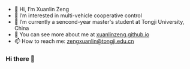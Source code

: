 - 👋 Hi, I’m Xuanlin Zeng
- 👀 I’m interested in multi-vehicle cooperative control
- 🌱 I’m currently a sencond-year master's student at Tongji University, China
- 💞️ You can see more about me at [xuanlinzeng.github.io](xuanlinzeng.github.io)
- 📫 How to reach me: zengxuanlin@tongji.edu.cn

### Hi there 👋

<!--
**XuanlinZeng/XuanlinZeng** is a ✨ _special_ ✨ repository because its `README.md` (this file) appears on your GitHub profile.

Here are some ideas to get you started:

- 🔭 I’m currently working on ...
- 🌱 I’m currently learning ...
- 👯 I’m looking to collaborate on ...
- 🤔 I’m looking for help with ...
- 💬 Ask me about ...
- 📫 How to reach me: ...
- 😄 Pronouns: ...
- ⚡ Fun fact: ...
-->
